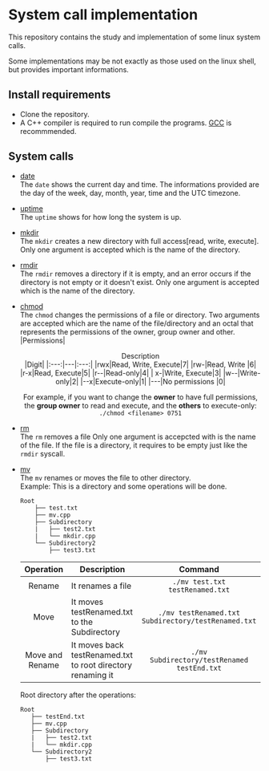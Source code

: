 # System call implementation
This repository contains the study and implementation of some linux system calls.

Some implementations may be not exactly as those used on the linux shell, but provides important informations.

## Install requirements
- Clone the repository.
- A C++ compiler is required to run compile the programs. [GCC](https://gcc.gnu.org/) is recommmended.

## System calls
- [date](/date.cpp)<br>
    The ```date``` shows the current day and time. The informations provided are the day of the week, day, month, year, time and the UTC timezone.
- [uptime](/uptime.cpp)<br>
    The ```uptime``` shows for how long the system is up.
- [mkdir](/mkdir.cpp)<br>
    The ```mkdir``` creates a new directory with full access[read, write, execute]. 
    Only one argument is accepted which is the name of the directory.
- [rmdir](/rmdir.cpp)<br>
    The ```rmdir``` removes a directory if it is empty, and an error occurs if the directory is not empty or it doesn't exist.
    Only one argument is accepted which is the name of the directory.
- [chmod](/chmod.cpp)<br>
    The ```chmod``` changes the permissions of a file or directory.
    Two arguments are accepted which are the name of the file/directory and an octal that represents the permissions of the owner, group owner and other.
    |Permissions|<center>Description<center>|Digit|
    |:---:|---|:---:|
    |rwx|Read, Write, Execute|7|
    |rw-|Read, Write |6|
    |r-x|Read, Execute|5|
    |r--|Read-only|4|
    | x-|Write, Execute|3|
    |w--|Write-only|2|
    |--x|Execute-only|1|
    |---|No permissions |0|
    
    For example, if you want to change the <b>owner</b> to have full permissions, the <b>group owner</b> to read and execute, and the <b>others</b> to execute-only: ```./chmod <filename> 0751```
- [rm](/rm.cpp)<br>
    The ```rm``` removes a file
    Only one argument is accepcted with is the name of the file.
    If the file is a directory, it requires to be empty just like the ```rmdir``` syscall.
- [mv](/mv.cpp)<br>
    The ```mv``` renames or moves the file to other directory.
    <br>
    Example:
    This is a directory and some operations will be done.
    ```
    Root
        ├── test.txt
        ├── mv.cpp
        ├── Subdirectory
        |   ├── test2.txt
        |   └── mkdir.cpp
        └── Subdirectory2
            ├── test3.txt
    ```
    |Operation|Description|Command|
    |:---:|---|:---:|
    |Rename|It renames a file|```./mv test.txt testRenamed.txt```|
    |Move|It moves testRenamed.txt to the Subdirectory |```./mv testRenamed.txt Subdirectory/testRenamed.txt```|
    |Move and Rename|It moves back testRenamed.txt to root directory renaming it|```./mv Subdirectory/testRenamed testEnd.txt```|

    Root directory after the operations:
     ```
    Root
        ├── testEnd.txt
        ├── mv.cpp
        ├── Subdirectory
        |   ├── test2.txt
        |   └── mkdir.cpp
        └── Subdirectory2
            ├── test3.txt
    ```